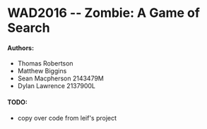 # WAD2016  --  Zombie: A Game of Search

#### Authors:
* Thomas Robertson
* Matthew Biggins
* Sean Macpherson 2143479M
* Dylan Lawrence 2137900L
 


#### TODO:
* copy over code from leif's project
